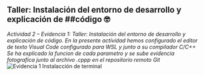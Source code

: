  ## Taller: Instalación del entorno de desarrollo y explicación de ##código 🤓
 _Actividad 2 – Evidencia 1: Taller: Instalación del entorno de desarrollo y explicación de código._
_En la presente actividad hemos configurado el editor de texto Visual Code configurado para WSL y junto a su compilador C/C++_
 _Se ha explicado la funcion de cada parametro y se sube evidencia fotografica junto al archivo .cppp en el repositorio remoto Git_ 
![Evidencia 1  Instalacción de terminal](https://user-images.githubusercontent.com/66846214/112212466-086f0100-8beb-11eb-86ea-1ac3ecb701d7.png)
